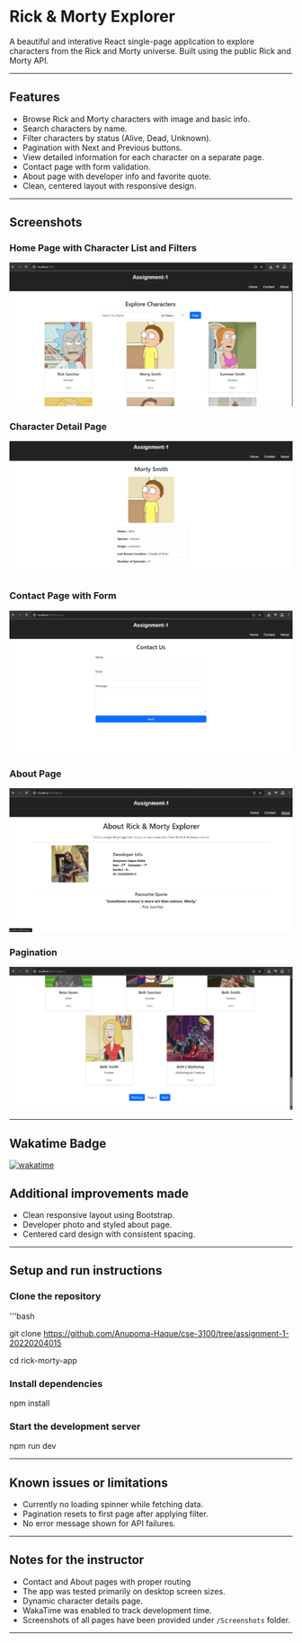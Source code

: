 # Rick & Morty Explorer 

A beautiful and interative React single-page application to explore characters from the Rick and Morty universe. Built using the public Rick and Morty API. 

_____

## Features 

- Browse Rick and Morty characters with image and basic info. 
- Search characters by name. 
- Filter characters by status (Alive, Dead, Unknown).
- Pagination with Next and Previous buttons. 
- View detailed information for each character on a separate page. 
- Contact page with form validation. 
- About page with developer info and favorite quote. 
- Clean, centered layout with responsive design.


_____

## Screenshots 

### Home Page with Character List and Filters 

![Homepage](Screenshots/Homepage.png)


### Character Detail Page

![Character Details](Screenshots/Characterdetails.png)


### Contact Page with Form

![Contact Page](Screenshots/Contactpage.png)


### About Page

![About Page](Screenshots/Aboutpage.png)


### Pagination 
![Pagination](Screenshots/Pagecount.png)


_____


## Wakatime Badge 

[![wakatime](https://wakatime.com/badge/user/4fa9f674-c05d-4479-9ce8-7b819ad5992b/project/fac7bf9f-2d71-403f-8ebd-df6325f05820.svg)](https://wakatime.com/badge/user/4fa9f674-c05d-4479-9ce8-7b819ad5992b/project/fac7bf9f-2d71-403f-8ebd-df6325f05820)

## Additional improvements made 

- Clean responsive layout using Bootstrap.
- Developer photo and styled about page.
- Centered card design with consistent spacing.


_____

## Setup and run instructions 

### Clone the repository 

'''bash 

git clone https://github.com/Anupoma-Haque/cse-3100/tree/assignment-1-20220204015

cd rick-morty-app


### Install dependencies 

npm install 

### Start the development server 

npm run dev 

_____

## Known issues or limitations 

- Currently no loading spinner while fetching data. 
- Pagination resets to first page after applying filter. 
- No error message shown for API failures. 

_____

## Notes for the instructor 

- Contact and About pages with proper routing
- The app was tested primarily on desktop screen sizes.
- Dynamic character details page.
- WakaTime was enabled to track development time.
- Screenshots of all pages have been provided under `/Screenshots` folder.

_____